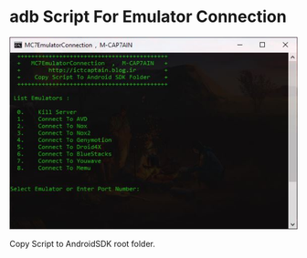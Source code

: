 # adb Script For Emulator Connection

<img src="adbwindows.JPG" alt="MC7EmulatorConnection">

Copy Script to AndroidSDK root folder.
